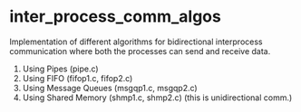 # inter_process_comm_algos
Implementation of different algorithms for bidirectional interprocess communication where both the processes can send and receive data.  
1. Using Pipes          (pipe.c)  
2. Using FIFO           (fifop1.c, fifop2.c)  
3. Using Message Queues (msgqp1.c, msgqp2.c)  
4. Using Shared Memory  (shmp1.c,  shmp2.c) (this is unidirectional comm.)
